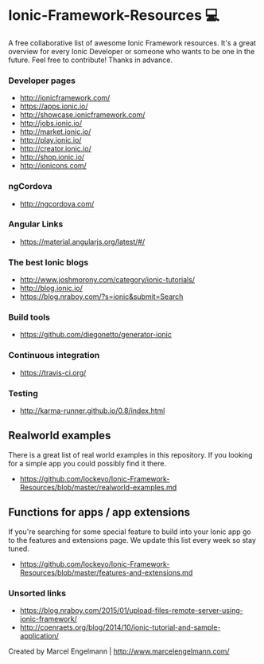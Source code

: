 # Ionic-Framework-Resources :computer:
A free collaborative list of awesome Ionic Framework resources. It's a great overview for every Ionic Developer or someone who wants to be one in the future. Feel free to contribute! Thanks in advance.

### Developer pages
* http://ionicframework.com/
* https://apps.ionic.io/
* http://showcase.ionicframework.com/
* http://jobs.ionic.io/
* http://market.ionic.io/
* http://play.ionic.io/
* http://creator.ionic.io/
* http://shop.ionic.io/
* http://ionicons.com/

### ngCordova
* http://ngcordova.com/

### Angular Links
* https://material.angularjs.org/latest/#/

### The best Ionic blogs
* http://www.joshmorony.com/category/ionic-tutorials/
* http://blog.ionic.io/
* https://blog.nraboy.com/?s=ionic&submit=Search

### Build tools
* https://github.com/diegonetto/generator-ionic

### Continuous integration
* https://travis-ci.org/

### Testing
* http://karma-runner.github.io/0.8/index.html

## Realworld examples

There is a great list of real world examples in this repository. If you looking for a simple app you could possibly find it there.
* https://github.com/lockeyo/Ionic-Framework-Resources/blob/master/realworld-examples.md

## Functions for apps / app extensions

If you're searching for some special feature to build into your Ionic app go to the features and extensions page. We update this list every week so stay tuned.
* https://github.com/lockeyo/Ionic-Framework-Resources/blob/master/features-and-extensions.md

### Unsorted links
* https://blog.nraboy.com/2015/01/upload-files-remote-server-using-ionic-framework/
* http://coenraets.org/blog/2014/10/ionic-tutorial-and-sample-application/


Created by Marcel Engelmann | http://www.marcelengelmann.com/
